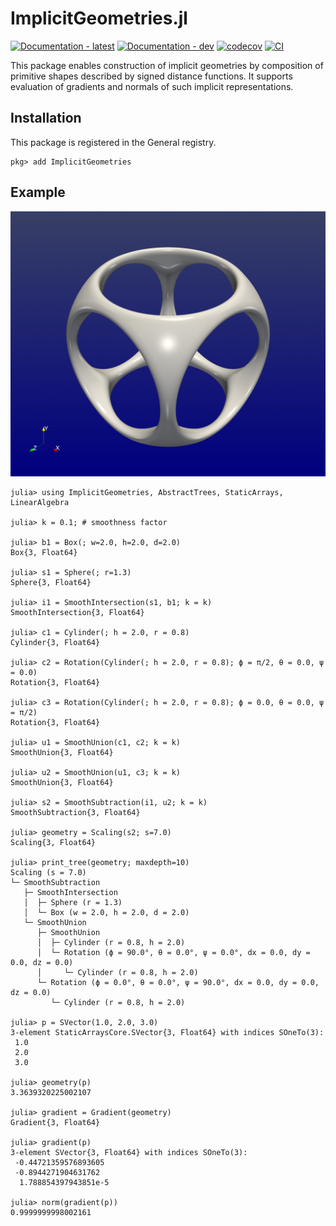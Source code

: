 # ImplicitGeometries.jl

[![Documentation - latest](https://img.shields.io/badge/docs-stable-blue)](https://suitesplines.github.io/ImplicitGeometries.jl/stable/)
[![Documentation - dev](https://img.shields.io/badge/docs-dev-blue)](https://suitesplines.github.io/ImplicitGeometries.jl/dev/)
[![codecov](https://codecov.io/gh/SuiteSplines/ImplicitGeometries.jl/graph/badge.svg?token=V81547QF0I)](https://codecov.io/gh/SuiteSplines/ImplicitGeometries.jl)
[![CI](https://github.com/SuiteSplines/ImplicitGeometries.jl/actions/workflows/CI.yml/badge.svg)](https://github.com/SuiteSplines/CartesianProducts.jl/actions/workflows/CI.yml)

This package enables construction of implicit geometries by composition of
primitive shapes described by signed distance functions. It supports
evaluation of gradients and normals of such implicit representations.

## Installation

This package is registered in the General registry.

```julia-repl
pkg> add ImplicitGeometries
```

## Example

![Basic smooth boolean operations](docs/src/assets/smooth_boolean_example.png)

```julia-repl
julia> using ImplicitGeometries, AbstractTrees, StaticArrays, LinearAlgebra

julia> k = 0.1; # smoothness factor

julia> b1 = Box(; w=2.0, h=2.0, d=2.0)
Box{3, Float64}

julia> s1 = Sphere(; r=1.3)
Sphere{3, Float64}

julia> i1 = SmoothIntersection(s1, b1; k = k)
SmoothIntersection{3, Float64}

julia> c1 = Cylinder(; h = 2.0, r = 0.8)
Cylinder{3, Float64}

julia> c2 = Rotation(Cylinder(; h = 2.0, r = 0.8); ϕ = π/2, θ = 0.0, ψ = 0.0)
Rotation{3, Float64}

julia> c3 = Rotation(Cylinder(; h = 2.0, r = 0.8); ϕ = 0.0, θ = 0.0, ψ = π/2)
Rotation{3, Float64}

julia> u1 = SmoothUnion(c1, c2; k = k)
SmoothUnion{3, Float64}

julia> u2 = SmoothUnion(u1, c3; k = k)
SmoothUnion{3, Float64}

julia> s2 = SmoothSubtraction(i1, u2; k = k)
SmoothSubtraction{3, Float64}

julia> geometry = Scaling(s2; s=7.0)
Scaling{3, Float64}

julia> print_tree(geometry; maxdepth=10)
Scaling (s = 7.0)
└─ SmoothSubtraction
   ├─ SmoothIntersection
   │  ├─ Sphere (r = 1.3)
   │  └─ Box (w = 2.0, h = 2.0, d = 2.0)
   └─ SmoothUnion
      ├─ SmoothUnion
      │  ├─ Cylinder (r = 0.8, h = 2.0)
      │  └─ Rotation (ϕ = 90.0°, θ = 0.0°, ψ = 0.0°, dx = 0.0, dy = 0.0, dz = 0.0)
      │     └─ Cylinder (r = 0.8, h = 2.0)
      └─ Rotation (ϕ = 0.0°, θ = 0.0°, ψ = 90.0°, dx = 0.0, dy = 0.0, dz = 0.0)
         └─ Cylinder (r = 0.8, h = 2.0)

julia> p = SVector(1.0, 2.0, 3.0)
3-element StaticArraysCore.SVector{3, Float64} with indices SOneTo(3):
 1.0
 2.0
 3.0

julia> geometry(p)
3.3639320225002107

julia> gradient = Gradient(geometry)
Gradient{3, Float64}

julia> gradient(p)
3-element SVector{3, Float64} with indices SOneTo(3):
 -0.44721359576893605
 -0.8944271904631762
  1.788854397943851e-5

julia> norm(gradient(p))
0.9999999998002161
```
